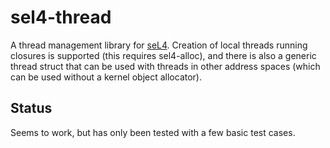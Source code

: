 # sel4-thread

A thread management library for [seL4](https://sel4.systems). Creation of local
threads running closures is supported (this requires sel4-alloc), and there is
also a generic thread struct that can be used with threads in other address
spaces (which can be used without a kernel object allocator).

## Status

Seems to work, but has only been tested with a few basic test cases.
